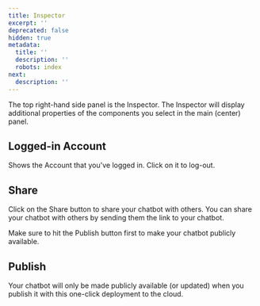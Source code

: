 ```yaml
---
title: Inspector
excerpt: ''
deprecated: false
hidden: true
metadata:
  title: ''
  description: ''
  robots: index
next:
  description: ''
---
```

The top right-hand side panel is the Inspector. The Inspector will display additional properties of the components you select in the main (center) panel.

## Logged-in Account

Shows the Account that you've logged in. Click on it to log-out.

## Share

Click on the Share button to share your chatbot with others. You can share your chatbot with others by sending them the link to your chatbot.

Make sure to hit the Publish button first to make your chatbot publicly available.

## Publish

Your chatbot will only be made publicly available (or updated) when you publish it with this one-click deployment to the cloud.